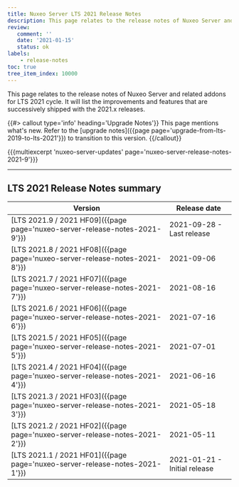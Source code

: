 ```yaml
---
title: Nuxeo Server LTS 2021 Release Notes
description: This page relates to the release notes of Nuxeo Server and related addons for the 2021 cycle.
review:
   comment: ''
   date: '2021-01-15'
   status: ok
labels:
    - release-notes
toc: true
tree_item_index: 10000
---
```


This page relates to the release notes of Nuxeo Server and related addons for LTS 2021 cycle. It will list the improvements and features that are successively shipped with the 2021.x releases.


{{#> callout type='info' heading='Upgrade Notes'}}
This page mentions what's new. Refer to the [upgrade notes]({{page page='upgrade-from-lts-2019-to-lts-2021'}}) to transition to this version.
{{/callout}}

{{{multiexcerpt 'nuxeo-server-updates' page='nuxeo-server-release-notes-2021-9'}}}

---

## LTS 2021 Release Notes summary

| Version                                                                       | Release date                                                               |
| ----------------------------------------------------------------------------- | -------------------------------------------------------------------------- |
| [LTS 2021.9 / 2021 HF09]({{page page='nuxeo-server-release-notes-2021-9'}}) | 2021-09-28 - Last release                                                  |
| [LTS 2021.8 / 2021 HF08]({{page page='nuxeo-server-release-notes-2021-8'}}) | 2021-09-06                                                                 |
| [LTS 2021.7 / 2021 HF07]({{page page='nuxeo-server-release-notes-2021-7'}}) | 2021-08-16                                                                 |
| [LTS 2021.6 / 2021 HF06]({{page page='nuxeo-server-release-notes-2021-6'}}) | 2021-07-16                                                                 |
| [LTS 2021.5 / 2021 HF05]({{page page='nuxeo-server-release-notes-2021-5'}}) | 2021-07-01                                                                 |
| [LTS 2021.4 / 2021 HF04]({{page page='nuxeo-server-release-notes-2021-4'}}) | 2021-06-16                                                                 |
| [LTS 2021.3 / 2021 HF03]({{page page='nuxeo-server-release-notes-2021-3'}}) | 2021-05-18                                                                 |
| [LTS 2021.2 / 2021 HF02]({{page page='nuxeo-server-release-notes-2021-2'}}) | 2021-05-11                                                                 |
| [LTS 2021.1 / 2021 HF01]({{page page='nuxeo-server-release-notes-2021-1'}}) | 2021-01-21 - Initial release                                               |
